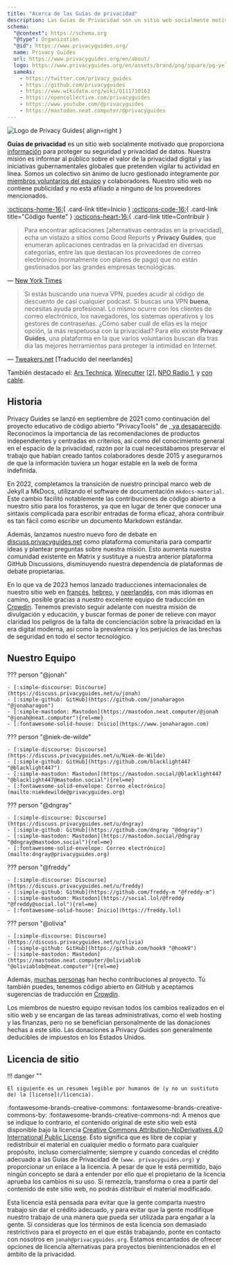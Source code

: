 ```yaml
---
title: "Acerca de las Guías de privacidad"
description: Las Guías de Privacidad son un sitio web socialmente motivado que proporciona información para proteger tu seguridad y privacidad de datos.
schema:
  "@context": https://schema.org
  "@type": Organization
  "@id": https://www.privacyguides.org/
  name: Privacy Guides
  url: https://www.privacyguides.org/en/about/
  logo: https://www.privacyguides.org/en/assets/brand/png/square/pg-yellow.png
  sameAs:
    - https://twitter.com/privacy_guides
    - https://github.com/privacyguides
    - https://www.wikidata.org/wiki/Q111710163
    - https://opencollective.com/privacyguides
    - https://www.youtube.com/@privacyguides
    - https://mastodon.neat.computer/@privacyguides
---
```


![Logo de Privacy Guides](../assets/brand/PNG/Square/pg-yellow.png){ align=right }

**Guías de privacidad** es un sitio web socialmente motivado que proporciona [información](/kb) para proteger su seguridad y privacidad de datos. Nuestra misión es informar al público sobre el valor de la privacidad digital y las iniciativas gubernamentales globales que pretenden vigilar tu actividad en línea. Somos un colectivo sin ánimo de lucro gestionado íntegramente por [miembros voluntarios del equipo](https://discuss.privacyguides.net/g/team) y colaboradores. Nuestro sitio web no contiene publicidad y no está afiliado a ninguno de los proveedores mencionados.

[:octicons-home-16:](https://www.privacyguides.org/){ .card-link title=Inicio }
[:octicons-code-16:](https://github.com/privacyguides/privacyguides.org){ .card-link title="Código fuente" }
[:octicons-heart-16:](donate.md){ .card-link title=Contribuir }

> Para encontrar aplicaciones [alternativas centradas en la privacidad], echa un vistazo a sitios como Good Reports y **Privacy Guides**, que enumeran aplicaciones centradas en la privacidad en diversas categorías, entre las que destacan los proveedores de correo electrónico (normalmente con planes de pago) que no están gestionados por las grandes empresas tecnológicas.

— [New York Times](https://www.nytimes.com/wirecutter/guides/online-security-social-media-privacy/)

> Si estás buscando una nueva VPN, puedes acudir al código de descuento de casi cualquier podcast. Si buscas una VPN **buena**, necesitas ayuda profesional. Lo mismo ocurre con los clientes de correo electrónico, los navegadores, los sistemas operativos y los gestores de contraseñas. ¿Cómo saber cuál de ellas es la mejor opción, la más respetuosa con la privacidad? Para ello existe **Privacy Guides**, una plataforma en la que varios voluntarios buscan día tras día las mejores herramientas para proteger la intimidad en Internet.

— [Tweakers.net](https://tweakers.net/reviews/10568/op-zoek-naar-privacyvriendelijke-tools-niek-de-wilde-van-privacy-guides.html) [Traducido del neerlandés]

También destacado el: [Ars Technica](https://arstechnica.com/gadgets/2022/02/is-firefox-ok/), [Wirecutter](https://www.nytimes.com/wirecutter/guides/practical-guide-to-securing-windows-pc/) [[2](https://www.nytimes.com/wirecutter/guides/practical-guide-to-securing-your-mac/)], [NPO Radio 1](https://www.nporadio1.nl/nieuws/binnenland/8eaff3a2-8b29-4f63-9b74-36d2b28b1fe1/ooit-online-eens-wat-doms-geplaatst-ga-jezelf-eens-googlen-en-kijk-dan-wat-je-tegenkomt), y [con cable](https://www.wired.com/story/firefox-mozilla-2022/).

## Historia

Privacy Guides se lanzó en septiembre de 2021 como continuación del proyecto educativo de código abierto "PrivacyTools" de [, ya desaparecido](privacytools.md). Reconocimos la importancia de las recomendaciones de productos independientes y centradas en criterios, así como del conocimiento general en el espacio de la privacidad, razón por la cual necesitábamos preservar el trabajo que habían creado tantos colaboradores desde 2015 y asegurarnos de que la información tuviera un hogar estable en la web de forma indefinida.

En 2022, completamos la transición de nuestro principal marco web de Jekyll a MkDocs, utilizando el software de documentación `mkdocs-material`. Este cambio facilitó notablemente las contribuciones de código abierto a nuestro sitio para los forasteros, ya que en lugar de tener que conocer una sintaxis complicada para escribir entradas de forma eficaz, ahora contribuir es tan fácil como escribir un documento Markdown estándar.

Además, lanzamos nuestro nuevo foro de debate en [discuss.privacyguides.net](https://discuss.privacyguides.net/) como plataforma comunitaria para compartir ideas y plantear preguntas sobre nuestra misión. Esto aumenta nuestra comunidad existente en Matrix y sustituye a nuestra anterior plataforma GitHub Discussions, disminuyendo nuestra dependencia de plataformas de debate propietarias.

En lo que va de 2023 hemos lanzado traducciones internacionales de nuestro sitio web en [francés](/fr/), [hebreo](/he/), y [neerlandés](/nl/), con más idiomas en camino, posible gracias a nuestro excelente equipo de traducción en [Crowdin](https://crowdin.com/project/privacyguides). Tenemos previsto seguir adelante con nuestra misión de divulgación y educación, y buscar formas de poner de relieve con mayor claridad los peligros de la falta de concienciación sobre la privacidad en la era digital moderna, así como la prevalencia y los perjuicios de las brechas de seguridad en todo el sector tecnológico.

## Nuestro Equipo

??? person "@jonah"

    - [:simple-discourse: Discourse](https://discuss.privacyguides.net/u/jonah)
    - [:simple-github: GitHub](https://github.com/jonaharagon "@jonaharagon")
    - [:simple-mastodon: Mastodon](https://mastodon.neat.computer/@jonah "@jonah@neat.computer"){rel=me}
    - [:fontawesome-solid-house: Inicio](https://www.jonaharagon.com)

??? person "@niek-de-wilde"

    - [:simple-discourse: Discourse](https://discuss.privacyguides.net/u/Niek-de-Wilde)
    - [:simple-github: GitHub](https://github.com/blacklight447 "@blacklight447")
    - [:simple-mastodon: Mastodon](https://mastodon.social/@blacklight447 "@blacklight447@mastodon.social"){rel=me}
    - [:fontawesome-solid-envelope: Correo electrónico](mailto:niekdewilde@privacyguides.org)

??? person "@dngray"

    - [:simple-discourse: Discourse](https://discuss.privacyguides.net/u/dngray)
    - [:simple-github: GitHub](https://github.com/dngray "@dngray")
    - [:simple-mastodon: Mastodon](https://mastodon.social/@dngray "@dngray@mastodon.social"){rel=me}
    - [:fontawesome-solid-envelope: Correo electrónico](mailto:dngray@privacyguides.org)

??? person "@freddy"

    - [:simple-discourse: Discourse](https://discuss.privacyguides.net/u/freddy)
    - [:simple-github: GitHub](https://github.com/freddy-m "@freddy-m")
    - [:simple-mastodon: Mastodon](https://social.lol/@freddy "@freddy@social.lol"){rel=me}
    - [:fontawesome-solid-house: Inicio](https://freddy.lol)

??? person "@olivia"

    - [:simple-discourse: Discourse](https://discuss.privacyguides.net/u/olivia)
    - [:simple-github: GitHub](https://github.com/hook9 "@hook9")
    - [:simple-mastodon: Mastodon](https://mastodon.neat.computer/@oliviablob "@oliviablob@neat.computer"){rel=me}

Además, [muchas personas](https://github.com/privacyguides/privacyguides.org/graphs/contributors) han hecho contribuciones al proyecto. Tú también puedes, tenemos código abierto en GitHub y aceptamos sugerencias de traducción en [Crowdin](https://crowdin.com/project/privacyguides).

Los miembros de nuestro equipo revisan todos los cambios realizados en el sitio web y se encargan de las tareas administrativas, como el web hosting y las finanzas, pero no se benefician personalmente de las donaciones hechas a este sitio. Las donaciones a Privacy Guides son generalmente deducibles de impuestos en los Estados Unidos.

## Licencia de sitio

!!! danger ""

    El siguiente es un resumen legible por humanos de (y no un sustituto de) la [license](/licencia).

:fontawesome-brands-creative-commons: :fontawesome-brands-creative-commons-by: :fontawesome-brands-creative-commons-nd: A menos que se indique lo contrario, el contenido original de este sitio web está disponible bajo la licencia [Creative Commons Attribution-NoDerivatives 4.0 International Public License](https://github.com/privacyguides/privacyguides.org/blob/main/LICENSE). Esto significa que es libre de copiar y redistribuir el material en cualquier medio o formato para cualquier propósito, incluso comercialmente; siempre y cuando concedas el crédito adecuado a las Guías de Privacidad de `(www. privacyguides.org)` y proporcionar un enlace a la licencia. A pesar de que le está permitido, bajo ningún concepto se dará a entender por ello que el propietario de la licencia aprueba los cambios ni su uso. Si remezcla, transforma o crea a partir del contenido de este sitio web, no podrás distribuir el material modificado.

Esta licencia está pensada para evitar que la gente comparta nuestro trabajo sin dar el crédito adecuado, y para evitar que la gente modifique nuestro trabajo de una manera que pueda ser utilizada para engañar a la gente. Si consideras que los términos de esta licencia son demasiado restrictivos para el proyecto en el que estás trabajando, ponte en contacto con nosotros en `jonah@privacyguides.org`. Estamos encantados de ofrecer opciones de licencia alternativas para proyectos bienintencionados en el ámbito de la privacidad.

